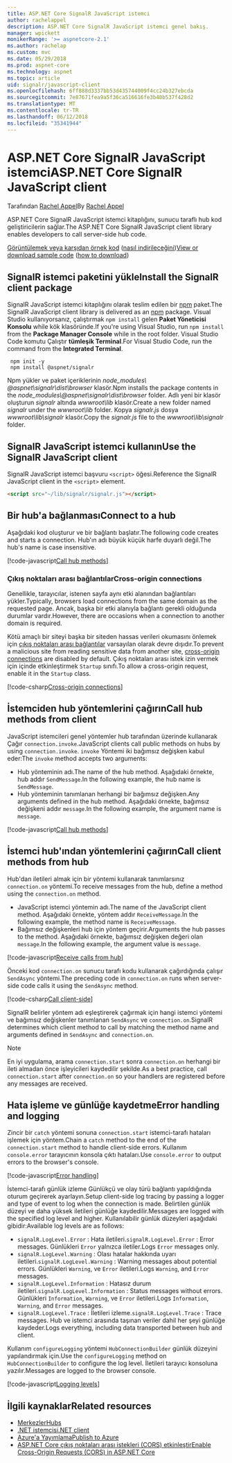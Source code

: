 ```yaml
---
title: ASP.NET Core SignalR JavaScript istemci
author: rachelappel
description: ASP.NET Core SignalR JavaScript istemci genel bakış.
manager: wpickett
monikerRange: '>= aspnetcore-2.1'
ms.author: rachelap
ms.custom: mvc
ms.date: 05/29/2018
ms.prod: aspnet-core
ms.technology: aspnet
ms.topic: article
uid: signalr/javascript-client
ms.openlocfilehash: 6ff888d3337bb53d435744009f4cc24b327ebcda
ms.sourcegitcommit: 7e87671fea9a5f36ca516616fe3b40b537f428d2
ms.translationtype: MT
ms.contentlocale: tr-TR
ms.lasthandoff: 06/12/2018
ms.locfileid: "35341944"
---
```

# <a name="aspnet-core-signalr-javascript-client"></a><span data-ttu-id="c0ff2-103">ASP.NET Core SignalR JavaScript istemci</span><span class="sxs-lookup"><span data-stu-id="c0ff2-103">ASP.NET Core SignalR JavaScript client</span></span>

<span data-ttu-id="c0ff2-104">Tarafından [Rachel Appel](http://twitter.com/rachelappel)</span><span class="sxs-lookup"><span data-stu-id="c0ff2-104">By [Rachel Appel](http://twitter.com/rachelappel)</span></span>

<span data-ttu-id="c0ff2-105">ASP.NET Core SignalR JavaScript istemci kitaplığını, sunucu taraflı hub kod geliştiricilerin sağlar.</span><span class="sxs-lookup"><span data-stu-id="c0ff2-105">The ASP.NET Core SignalR JavaScript client library enables developers to call server-side hub code.</span></span>

<span data-ttu-id="c0ff2-106">[Görüntülemek veya karşıdan örnek kod](https://github.com/aspnet/Docs/tree/live/aspnetcore/signalr/javascript-client/sample) ([nasıl indirileceğini](xref:tutorials/index#how-to-download-a-sample))</span><span class="sxs-lookup"><span data-stu-id="c0ff2-106">[View or download sample code](https://github.com/aspnet/Docs/tree/live/aspnetcore/signalr/javascript-client/sample) ([how to download](xref:tutorials/index#how-to-download-a-sample))</span></span>

## <a name="install-the-signalr-client-package"></a><span data-ttu-id="c0ff2-107">SignalR istemci paketini yükle</span><span class="sxs-lookup"><span data-stu-id="c0ff2-107">Install the SignalR client package</span></span>

<span data-ttu-id="c0ff2-108">SignalR JavaScript istemci kitaplığını olarak teslim edilen bir [npm](https://www.npmjs.com/) paket.</span><span class="sxs-lookup"><span data-stu-id="c0ff2-108">The SignalR JavaScript client library is delivered as an [npm](https://www.npmjs.com/) package.</span></span> <span data-ttu-id="c0ff2-109">Visual Studio kullanıyorsanız, çalıştırmak `npm install` gelen **Paket Yöneticisi Konsolu** while kök klasöründe.</span><span class="sxs-lookup"><span data-stu-id="c0ff2-109">If you're using Visual Studio, run `npm install` from the **Package Manager Console** while in the root folder.</span></span> <span data-ttu-id="c0ff2-110">Visual Studio Code komutu Çalıştır **tümleşik Terminal**.</span><span class="sxs-lookup"><span data-stu-id="c0ff2-110">For Visual Studio Code, run the command from the **Integrated Terminal**.</span></span>

  ```console
   npm init -y
   npm install @aspnet/signalr
  ```

<span data-ttu-id="c0ff2-111">Npm yükler ve paket içeriklerinin *node_modules\\ @aspnet\signalr\dist\browser*  klasör.</span><span class="sxs-lookup"><span data-stu-id="c0ff2-111">Npm installs the package contents in the *node_modules\\@aspnet\signalr\dist\browser* folder.</span></span> <span data-ttu-id="c0ff2-112">Adlı yeni bir klasör oluşturun *signalr* altında *wwwroot\\lib* klasör.</span><span class="sxs-lookup"><span data-stu-id="c0ff2-112">Create a new folder named *signalr* under the *wwwroot\\lib* folder.</span></span> <span data-ttu-id="c0ff2-113">Kopya *signalr.js* dosya *wwwroot\lib\signalr* klasör.</span><span class="sxs-lookup"><span data-stu-id="c0ff2-113">Copy the *signalr.js* file to the *wwwroot\lib\signalr* folder.</span></span>

## <a name="use-the-signalr-javascript-client"></a><span data-ttu-id="c0ff2-114">SignalR JavaScript istemci kullanın</span><span class="sxs-lookup"><span data-stu-id="c0ff2-114">Use the SignalR JavaScript client</span></span>

<span data-ttu-id="c0ff2-115">SignalR JavaScript istemci başvuru `<script>` öğesi.</span><span class="sxs-lookup"><span data-stu-id="c0ff2-115">Reference the SignalR JavaScript client in the `<script>` element.</span></span>

```html
<script src="~/lib/signalr/signalr.js"></script>
```

## <a name="connect-to-a-hub"></a><span data-ttu-id="c0ff2-116">Bir hub'a bağlanması</span><span class="sxs-lookup"><span data-stu-id="c0ff2-116">Connect to a hub</span></span>

<span data-ttu-id="c0ff2-117">Aşağıdaki kod oluşturur ve bir bağlantı başlatır.</span><span class="sxs-lookup"><span data-stu-id="c0ff2-117">The following code creates and starts a connection.</span></span> <span data-ttu-id="c0ff2-118">Hub'ın adı büyük küçük harfe duyarlı değil.</span><span class="sxs-lookup"><span data-stu-id="c0ff2-118">The hub's name is case insensitive.</span></span>

[!code-javascript[Call hub methods](javascript-client/sample/wwwroot/js/chat.js?range=9-12,28)]

### <a name="cross-origin-connections"></a><span data-ttu-id="c0ff2-119">Çıkış noktaları arası bağlantılar</span><span class="sxs-lookup"><span data-stu-id="c0ff2-119">Cross-origin connections</span></span>

<span data-ttu-id="c0ff2-120">Genellikle, tarayıcılar, istenen sayfa aynı etki alanından bağlantıları yükler.</span><span class="sxs-lookup"><span data-stu-id="c0ff2-120">Typically, browsers load connections from the same domain as the requested page.</span></span> <span data-ttu-id="c0ff2-121">Ancak, başka bir etki alanıyla bağlantı gerekli olduğunda durumlar vardır.</span><span class="sxs-lookup"><span data-stu-id="c0ff2-121">However, there are occasions when a connection to another domain is required.</span></span>

<span data-ttu-id="c0ff2-122">Kötü amaçlı bir siteyi başka bir siteden hassas verileri okumasını önlemek için [çıkış noktaları arası bağlantılar](xref:security/cors) varsayılan olarak devre dışıdır.</span><span class="sxs-lookup"><span data-stu-id="c0ff2-122">To prevent a malicious site from reading sensitive data from another site, [cross-origin connections](xref:security/cors) are disabled by default.</span></span> <span data-ttu-id="c0ff2-123">Çıkış noktaları arası istek izin vermek için içinde etkinleştirmek `Startup` sınıfı.</span><span class="sxs-lookup"><span data-stu-id="c0ff2-123">To allow a cross-origin request, enable it in the `Startup` class.</span></span>

[!code-csharp[Cross-origin connections](javascript-client/sample/Startup.cs?highlight=29-35,56)]

## <a name="call-hub-methods-from-client"></a><span data-ttu-id="c0ff2-124">İstemciden hub yöntemlerini çağırın</span><span class="sxs-lookup"><span data-stu-id="c0ff2-124">Call hub methods from client</span></span>

<span data-ttu-id="c0ff2-125">JavaScript istemcileri genel yöntemler hub tarafından üzerinde kullanarak Çağır `connection.invoke`.</span><span class="sxs-lookup"><span data-stu-id="c0ff2-125">JavaScript clients call public methods on hubs by using `connection.invoke`.</span></span> <span data-ttu-id="c0ff2-126">`invoke` Yöntemi iki bağımsız değişken kabul eder:</span><span class="sxs-lookup"><span data-stu-id="c0ff2-126">The `invoke` method accepts two arguments:</span></span>

* <span data-ttu-id="c0ff2-127">Hub yönteminin adı.</span><span class="sxs-lookup"><span data-stu-id="c0ff2-127">The name of the hub method.</span></span> <span data-ttu-id="c0ff2-128">Aşağıdaki örnekte, hub addır `SendMessage`.</span><span class="sxs-lookup"><span data-stu-id="c0ff2-128">In the following example, the hub name is `SendMessage`.</span></span>
* <span data-ttu-id="c0ff2-129">Hub yönteminin tanımlanan herhangi bir bağımsız değişken.</span><span class="sxs-lookup"><span data-stu-id="c0ff2-129">Any arguments defined in the hub method.</span></span> <span data-ttu-id="c0ff2-130">Aşağıdaki örnekte, bağımsız değişkeni addır `message`.</span><span class="sxs-lookup"><span data-stu-id="c0ff2-130">In the following example, the argument name is `message`.</span></span>

[!code-javascript[Call hub methods](javascript-client/sample/wwwroot/js/chat.js?range=24)]

## <a name="call-client-methods-from-hub"></a><span data-ttu-id="c0ff2-131">İstemci hub'ından yöntemlerini çağırın</span><span class="sxs-lookup"><span data-stu-id="c0ff2-131">Call client methods from hub</span></span>

<span data-ttu-id="c0ff2-132">Hub'dan iletileri almak için bir yöntemi kullanarak tanımlarsınız `connection.on` yöntemi.</span><span class="sxs-lookup"><span data-stu-id="c0ff2-132">To receive messages from the hub, define a method using the `connection.on` method.</span></span>

* <span data-ttu-id="c0ff2-133">JavaScript istemci yöntemin adı.</span><span class="sxs-lookup"><span data-stu-id="c0ff2-133">The name of the JavaScript client method.</span></span> <span data-ttu-id="c0ff2-134">Aşağıdaki örnekte, yöntem addır `ReceiveMessage`.</span><span class="sxs-lookup"><span data-stu-id="c0ff2-134">In the following example, the method name is `ReceiveMessage`.</span></span>
* <span data-ttu-id="c0ff2-135">Bağımsız değişkenleri hub için yöntem geçirir.</span><span class="sxs-lookup"><span data-stu-id="c0ff2-135">Arguments the hub passes to the method.</span></span> <span data-ttu-id="c0ff2-136">Aşağıdaki örnekte, bağımsız değişken değeri olan `message`.</span><span class="sxs-lookup"><span data-stu-id="c0ff2-136">In the following example, the argument value is `message`.</span></span>

[!code-javascript[Receive calls from hub](javascript-client/sample/wwwroot/js/chat.js?range=14-19)]

<span data-ttu-id="c0ff2-137">Önceki kod `connection.on` sunucu tarafı kodu kullanarak çağırdığında çalışır `SendAsync` yöntemi.</span><span class="sxs-lookup"><span data-stu-id="c0ff2-137">The preceding code in `connection.on` runs when server-side code calls it using the `SendAsync` method.</span></span>

[!code-csharp[Call client-side](javascript-client/sample/hubs/chathub.cs?range=8-11)]

<span data-ttu-id="c0ff2-138">SignalR belirler yöntem adı eşleştirerek çağırmak için hangi istemci yöntemi ve bağımsız değişkenler tanımlanan `SendAsync` ve `connection.on`.</span><span class="sxs-lookup"><span data-stu-id="c0ff2-138">SignalR determines which client method to call by matching the method name and arguments defined in `SendAsync` and `connection.on`.</span></span>

> [!NOTE]
> <span data-ttu-id="c0ff2-139">En iyi uygulama, arama `connection.start` sonra `connection.on` herhangi bir ileti almadan önce işleyicileri kaydedilir şekilde.</span><span class="sxs-lookup"><span data-stu-id="c0ff2-139">As a best practice, call `connection.start` after `connection.on` so your handlers are registered before any messages are received.</span></span>

## <a name="error-handling-and-logging"></a><span data-ttu-id="c0ff2-140">Hata işleme ve günlüğe kaydetme</span><span class="sxs-lookup"><span data-stu-id="c0ff2-140">Error handling and logging</span></span>

<span data-ttu-id="c0ff2-141">Zincir bir `catch` yöntemi sonuna `connection.start` istemci-tarafı hataları işlemek için yöntem.</span><span class="sxs-lookup"><span data-stu-id="c0ff2-141">Chain a `catch` method to the end of the `connection.start` method to handle client-side errors.</span></span> <span data-ttu-id="c0ff2-142">Kullanım `console.error` tarayıcının konsola çıktı hataları.</span><span class="sxs-lookup"><span data-stu-id="c0ff2-142">Use `console.error` to output errors to the browser's console.</span></span>

[!code-javascript[Error handling](javascript-client/sample/wwwroot/js/chat.js?range=28)]

<span data-ttu-id="c0ff2-143">İstemci-tarafı günlük izleme Günlükçü ve olay türü bağlantı yapıldığında oturum geçirerek ayarlayın.</span><span class="sxs-lookup"><span data-stu-id="c0ff2-143">Setup client-side log tracing by passing a logger and type of event to log when the connection is made.</span></span> <span data-ttu-id="c0ff2-144">Belirtilen günlük düzeyi ve daha yüksek iletileri günlüğe kaydedilir.</span><span class="sxs-lookup"><span data-stu-id="c0ff2-144">Messages are logged with the specified log level and higher.</span></span> <span data-ttu-id="c0ff2-145">Kullanılabilir günlük düzeyleri aşağıdaki gibidir:</span><span class="sxs-lookup"><span data-stu-id="c0ff2-145">Available log levels are as follows:</span></span>

* <span data-ttu-id="c0ff2-146">`signalR.LogLevel.Error` : Hata iletileri.</span><span class="sxs-lookup"><span data-stu-id="c0ff2-146">`signalR.LogLevel.Error` : Error messages.</span></span> <span data-ttu-id="c0ff2-147">Günlükleri `Error` yalnızca iletiler.</span><span class="sxs-lookup"><span data-stu-id="c0ff2-147">Logs `Error` messages only.</span></span>
* <span data-ttu-id="c0ff2-148">`signalR.LogLevel.Warning` : Olası hatalar hakkında uyarı iletileri.</span><span class="sxs-lookup"><span data-stu-id="c0ff2-148">`signalR.LogLevel.Warning` : Warning messages about potential errors.</span></span> <span data-ttu-id="c0ff2-149">Günlükleri `Warning`, ve `Error` iletileri.</span><span class="sxs-lookup"><span data-stu-id="c0ff2-149">Logs `Warning`, and `Error` messages.</span></span>
* <span data-ttu-id="c0ff2-150">`signalR.LogLevel.Information` : Hatasız durum iletileri.</span><span class="sxs-lookup"><span data-stu-id="c0ff2-150">`signalR.LogLevel.Information` : Status messages without errors.</span></span> <span data-ttu-id="c0ff2-151">Günlükleri `Information`, `Warning`, ve `Error` iletileri.</span><span class="sxs-lookup"><span data-stu-id="c0ff2-151">Logs `Information`, `Warning`, and `Error` messages.</span></span>
* <span data-ttu-id="c0ff2-152">`signalR.LogLevel.Trace` : İletileri izleme.</span><span class="sxs-lookup"><span data-stu-id="c0ff2-152">`signalR.LogLevel.Trace` : Trace messages.</span></span> <span data-ttu-id="c0ff2-153">Hub ve istemci arasında taşınan veriler dahil her şeyi günlüğe kaydeder.</span><span class="sxs-lookup"><span data-stu-id="c0ff2-153">Logs everything, including data transported between hub and client.</span></span>

<span data-ttu-id="c0ff2-154">Kullanım `configureLogging` yöntemi `HubConnectionBuilder` günlük düzeyini yapılandırmak için.</span><span class="sxs-lookup"><span data-stu-id="c0ff2-154">Use the `configureLogging` method on `HubConnectionBuilder` to configure the log level.</span></span> <span data-ttu-id="c0ff2-155">İletileri tarayıcı konsoluna yazılır.</span><span class="sxs-lookup"><span data-stu-id="c0ff2-155">Messages are logged to the browser console.</span></span>

[!code-javascript[Logging levels](javascript-client/sample/wwwroot/js/chat.js?range=9-12)]

## <a name="related-resources"></a><span data-ttu-id="c0ff2-156">İlgili kaynaklar</span><span class="sxs-lookup"><span data-stu-id="c0ff2-156">Related resources</span></span>

* [<span data-ttu-id="c0ff2-157">Merkezler</span><span class="sxs-lookup"><span data-stu-id="c0ff2-157">Hubs</span></span>](xref:signalr/hubs)
* [<span data-ttu-id="c0ff2-158">.NET istemcisi</span><span class="sxs-lookup"><span data-stu-id="c0ff2-158">.NET client</span></span>](xref:signalr/dotnet-client)
* [<span data-ttu-id="c0ff2-159">Azure'a Yayımlama</span><span class="sxs-lookup"><span data-stu-id="c0ff2-159">Publish to Azure</span></span>](xref:signalr/publish-to-azure-web-app)
* [<span data-ttu-id="c0ff2-160">ASP.NET Core çıkış noktaları arası istekleri (CORS) etkinleştir</span><span class="sxs-lookup"><span data-stu-id="c0ff2-160">Enable Cross-Origin Requests (CORS) in ASP.NET Core</span></span>](xref:security/cors)